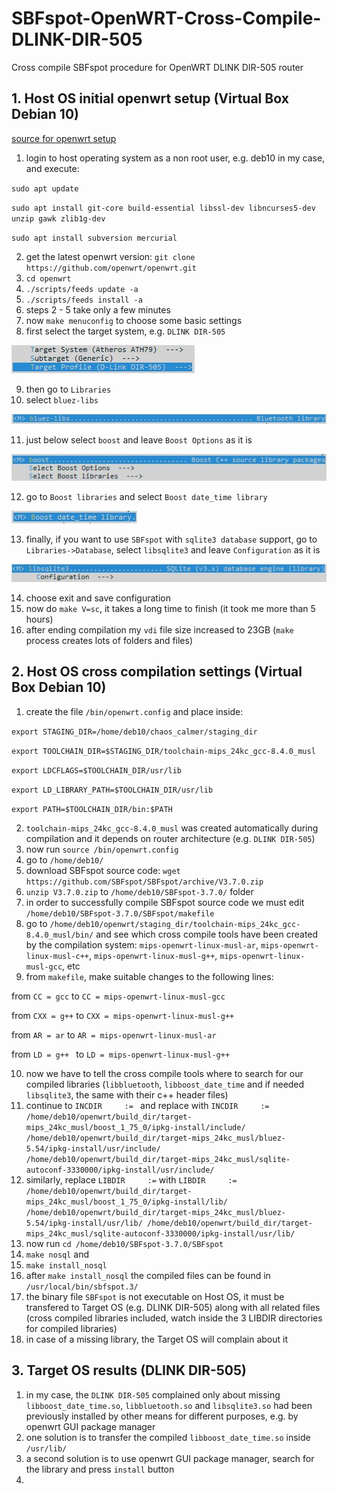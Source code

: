 # SBFspot-OpenWRT-Cross-Compile-DLINK-DIR-505
Cross compile SBFspot procedure for OpenWRT DLINK DIR-505 router

## 1. Host OS initial openwrt setup (Virtual Box Debian 10)

[source for openwrt setup](https://electrosome.com/cross-compile-openwrt-c-program/)

1. login to host operating system as a non root user, e.g. deb10 in my case, and execute:

  `sudo apt update`

  `sudo apt install git-core build-essential libssl-dev libncurses5-dev unzip gawk zlib1g-dev`

  `sudo apt install subversion mercurial`

2. get the latest openwrt version: `git clone https://github.com/openwrt/openwrt.git`
3. `cd openwrt`
4. `./scripts/feeds update -a`
5. `./scripts/feeds install -a`
6. steps 2 - 5 take only a few minutes
7. now `make menuconfig` to choose some basic settings
8. first select the target system, e.g. `DLINK DIR-505`

![](https://raw.githubusercontent.com/hatziliontos/SBFspot-OpenWRT-Cross-Compile-DLINK-DIR-505/main/images/Clipboard01.jpg)

9. then go to `Libraries`
10. select `bluez-libs`

![](https://raw.githubusercontent.com/hatziliontos/SBFspot-OpenWRT-Cross-Compile-DLINK-DIR-505/main/images/Clipboard02.jpg)

11. just below select `boost` and leave `Boost Options` as it is

![](https://raw.githubusercontent.com/hatziliontos/SBFspot-OpenWRT-Cross-Compile-DLINK-DIR-505/main/images/Clipboard03.jpg)

12. go to `Boost libraries` and select `Boost date_time library`

![](https://raw.githubusercontent.com/hatziliontos/SBFspot-OpenWRT-Cross-Compile-DLINK-DIR-505/main/images/Clipboard04.jpg)

13. finally, if you want to use `SBFspot` with `sqlite3 database` support, go to `Libraries->Database`, select `libsqlite3` and leave `Configuration` as it is

![](https://raw.githubusercontent.com/hatziliontos/SBFspot-OpenWRT-Cross-Compile-DLINK-DIR-505/main/images/Clipboard05.jpg)

14. choose exit and save configuration
15. now do `make V=sc`, it takes a long time to finish (it took me more than 5 hours)
16. after ending compilation my `vdi` file size increased to 23GB (`make` process creates lots of folders and files)

## 2. Host OS cross compilation settings (Virtual Box Debian 10)

1. create the file `/bin/openwrt.config` and place inside:

`export STAGING_DIR=/home/deb10/chaos_calmer/staging_dir`

`export TOOLCHAIN_DIR=$STAGING_DIR/toolchain-mips_24kc_gcc-8.4.0_musl`

`export LDCFLAGS=$TOOLCHAIN_DIR/usr/lib`

`export LD_LIBRARY_PATH=$TOOLCHAIN_DIR/usr/lib`

`export PATH=$TOOLCHAIN_DIR/bin:$PATH`

2. `toolchain-mips_24kc_gcc-8.4.0_musl` was created automatically during compilation and it depends on router architecture (e.g. `DLINK DIR-505`)
3. now run `source /bin/openwrt.config`
4. go to `/home/deb10/`
5. download SBFspot source code: `wget https://github.com/SBFspot/SBFspot/archive/V3.7.0.zip`
6. `unzip V3.7.0.zip` to `/home/deb10/SBFspot-3.7.0/` folder
7. in order to successfully compile SBFspot source code we must edit `/home/deb10/SBFspot-3.7.0/SBFspot/makefile`
8. go to `/home/deb10/openwrt/staging_dir/toolchain-mips_24kc_gcc-8.4.0_musl/bin/` and see which cross compile tools have been created by the compilation system: `mips-openwrt-linux-musl-ar`, `mips-openwrt-linux-musl-c++`, `mips-openwrt-linux-musl-g++`, `mips-openwrt-linux-musl-gcc`, etc
9. from `makefile`, make suitable changes to the following lines:

from `CC = gcc` to `CC = mips-openwrt-linux-musl-gcc`

from `CXX = g++` to `CXX = mips-openwrt-linux-musl-g++`

from `AR = ar` to `AR = mips-openwrt-linux-musl-ar`

from `LD = g++ ` to `LD = mips-openwrt-linux-musl-g++`

10. now we have to tell the cross compile tools where to search for our compiled libraries (`libbluetooth`, `libboost_date_time` and if needed `libsqlite3`, the same with their c++ header files)
11. continue to `INCDIR     := ` and replace with `INCDIR     := /home/deb10/openwrt/build_dir/target-mips_24kc_musl/boost_1_75_0/ipkg-install/include/ /home/deb10/openwrt/build_dir/target-mips_24kc_musl/bluez-5.54/ipkg-install/usr/include/ /home/deb10/openwrt/build_dir/target-mips_24kc_musl/sqlite-autoconf-3330000/ipkg-install/usr/include/`
12. similarly, replace `LIBDIR     :=` with `LIBDIR     := /home/deb10/openwrt/build_dir/target-mips_24kc_musl/boost_1_75_0/ipkg-install/lib/ /home/deb10/openwrt/build_dir/target-mips_24kc_musl/bluez-5.54/ipkg-install/usr/lib/ /home/deb10/openwrt/build_dir/target-mips_24kc_musl/sqlite-autoconf-3330000/ipkg-install/usr/lib/`
13. now run `cd /home/deb10/SBFspot-3.7.0/SBFspot`
14. `make nosql` and
15. `make install_nosql`
16. after `make install_nosql` the compiled files can be found in `/usr/local/bin/sbfspot.3/`
17. the binary file `SBFspot` is not executable on Host OS, it must be transfered to Target OS (e.g. DLINK DIR-505) along with all related files (cross compiled libraries included, watch inside the 3 LIBDIR directories for compiled libraries)
18. in case of a missing library, the Target OS will complain about it

## 3. Target OS results (DLINK DIR-505)

1. in my case, the `DLINK DIR-505` complained only about missing `libboost_date_time.so`, `libbluetooth.so` and `libsqlite3.so` had been previously installed by other means for different purposes, e.g. by openwrt GUI package manager
2. one solution is to transfer the compiled `libboost_date_time.so` inside `/usr/lib/`
3. a second solution is to use openwrt GUI package manager, search for the library and press `install` button
4. 
